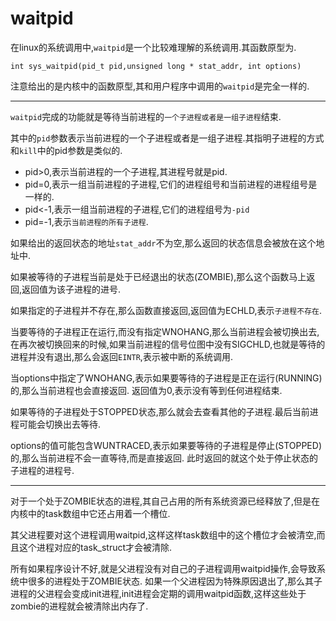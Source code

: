 # waitpid

在linux的系统调用中,`waitpid`是一个比较难理解的系统调用.其函数原型为.

    int sys_waitpid(pid_t pid,unsigned long * stat_addr, int options)

注意给出的是内核中的函数原型,其和用户程序中调用的`waitpid`是完全一样的.

---

`waitpid`完成的功能就是等待当前进程的`一个子进程或者是一组子进程`结束.

其中的`pid`参数表示当前进程的一个子进程或者是一组子进程.其指明子进程的方式和`kill`中的pid参数是类似的.

* pid>0,表示当前进程的一个子进程,其进程号就是pid.
* pid=0,表示一组当前进程的子进程,它们的进程组号和当前进程的进程组号是一样的.
* pid<-1,表示一组当前进程的子进程,它们的进程组号为`-pid`
* pid=-1,表示`当前进程的所有子进程`.

如果给出的返回状态的地址`stat_addr`不为空,那么返回的状态信息会被放在这个地址中.

如果被等待的子进程当前是处于已经退出的状态(ZOMBIE),那么这个函数马上返回,返回值为该子进程的进号.

如果指定的子进程并不存在,那么函数直接返回,返回值为ECHLD,表示`子进程不存在`.

当要等待的子进程正在运行,而没有指定WNOHANG,那么当前进程会被切换出去,在再次被切换回来的时候,如果当前进程的信号位图中没有SIGCHLD,也就是等待的进程并没有退出,那么会返回`EINTR`,表示被中断的系统调用.

当options中指定了WNOHANG,表示如果要等待的子进程是正在运行(RUNNING)的,那么当前进程也会直接返回. 返回值为0,表示没有等到任何进程结束.

如果等待的子进程处于STOPPED状态,那么就会去查看其他的子进程.最后当前进程可能会切换出去等待.

options的值可能包含WUNTRACED,表示如果要等待的子进程是停止(STOPPED)的,那么当前进程不会一直等待,而是直接返回. 此时返回的就这个处于停止状态的子进程的进程号.

---
对于一个处于ZOMBIE状态的进程,其自己占用的所有系统资源已经释放了,但是在内核中的task数组中它还占用着一个槽位.

其父进程要对这个进程调用waitpid,这样这样task数组中的这个槽位才会被清空,而且这个进程对应的task_struct才会被清除.

所有如果程序设计不好,就是父进程没有对自己的子进程调用waitpid操作,会导致系统中很多的进程处于ZOMBIE状态. 如果一个父进程因为特殊原因退出了,那么其子进程的父进程会变成init进程,init进程会定期的调用waitpid函数,这样这些处于zombie的进程就会被清除出内存了.






